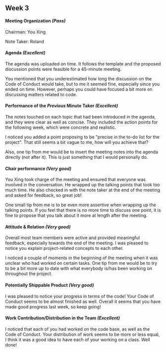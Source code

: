 ## Week 3

#### Meeting Organization _(Pass)_

Chairman: You Xing

Note Taker: Roland

#### Agenda _(Excellent)_

The agenda was uploaded on time. It follows the template and the proposed discussion points were feasible for a 45-minute meeting.

You mentioned that you underestimated how long the discussion on the Code of Conduct would take, but to me it seemed fine, especially since you ended on time. However, perhaps you could have focused a bit more on discussing matters related to code.

#### Performance of the *Previous* Minute Taker _(Excellent)_

The notes touched on each topic that had been introduced in the agenda, and they were clear as well as concise. They included the action points for the following week, which were concrete and realistic.

I noticed you added a point proposing to be "precise in the to-do list for the project". That still seems a bit vague to me, how will you achieve that?

Also, one tip from me would be to insert the meeting notes into the agenda directly (not after it). This is just something that I would personally do.

#### Chair performance _(Very good)_

You Xing took charge of the meeting and ensured that everyone was involved in the conversation. He wrapped up the talking points that took too much time. He also checked in with the note taker at the end of the meeting and asked for feedback, so great job!

One small tip from me is to be even more assertive when wrapping up the talking points. If you feel that there is no more time to discuss one point, it is fine to propose that you talk about it more at length after the meeting.

#### Attitude & Relation _(Very good)_

Overall most team members were active and provided meaningful feedback, especially towards the end of the meeting. I was pleased to notice you explain project-related concepts to each other.

I noticed a couple of moments in the beginning of the meeting when it was unclear who had worked on certain tasks. One tip from me would be to try to be a bit more up to date with what everybody is/has been working on throughout the project.

#### Potentially Shippable Product _(Very good)_

I was pleased to notice your progress in terms of the code! Your Code of Conduct seems to be almost finished as well. Overall it seems that you have made good progress last week, so keep going!

#### Work Contribution/Distribution in the Team _(Excellent)_

I noticed that each of you had worked on the code base, as well as the Code of Conduct. Your distribution of work seems to be more or less equal, I think it was a good idea to have each of your working on a class. Well done!